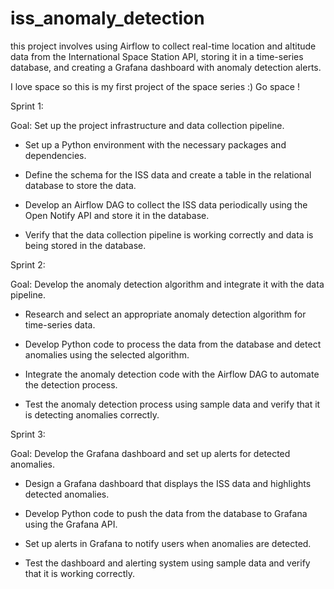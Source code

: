 # iss_anomaly_detection
this project involves using Airflow to collect real-time location and altitude data from the International Space Station API, storing it in a time-series database, and creating a Grafana dashboard with anomaly detection alerts.

I love space so this is my first project of the space series :) Go space !


Sprint 1:

Goal: Set up the project infrastructure and data collection pipeline.

- Set up a Python environment with the necessary packages and dependencies.

- Define the schema for the ISS data and create a table in the relational database to store the data.

- Develop an Airflow DAG to collect the ISS data periodically using the Open Notify API and store it in the database.

- Verify that the data collection pipeline is working correctly and data is being stored in the database.

Sprint 2:

Goal: Develop the anomaly detection algorithm and integrate it with the data pipeline.

- Research and select an appropriate anomaly detection algorithm for time-series data.

- Develop Python code to process the data from the database and detect anomalies using the selected algorithm.

- Integrate the anomaly detection code with the Airflow DAG to automate the detection process.

- Test the anomaly detection process using sample data and verify that it is detecting anomalies correctly.

Sprint 3:

Goal: Develop the Grafana dashboard and set up alerts for detected anomalies.

- Design a Grafana dashboard that displays the ISS data and highlights detected anomalies.

- Develop Python code to push the data from the database to Grafana using the Grafana API.

- Set up alerts in Grafana to notify users when anomalies are detected.

- Test the dashboard and alerting system using sample data and verify that it is working correctly.
